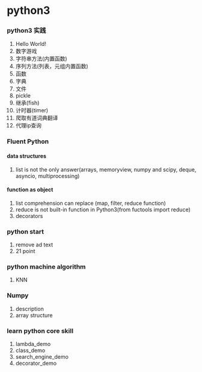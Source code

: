 # python3
### python3 实践
1.  Hello World!
2.  数字游戏
3.  字符串方法(内置函数)
4.  序列方法(列表，元组内置函数)
5.  函数
6.  字典
7.  文件
8.  pickle
9.  继承(fish)
10. 计时器(timer)
11. 爬取有道词典翻译
12. 代理ip查询


### Fluent Python
#### data structures
1. list is not the only answer(arrays, memoryview, numpy and scipy, deque, asyncio, multiprocessing)
#### function as object
1. list comprehension can replace (map, filter, reduce function)
2. reduce is not built-in function in Python3(from fuctools import reduce)
3. decorators

### python start
1. remove ad text
2. 21 point

### python machine algorithm
1. KNN

### Numpy
1. description
2. array structure

### learn python core skill
1. lambda_demo
2. class_demo
3. search_engine_demo
4. decorator_demo
